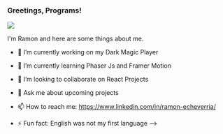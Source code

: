 ### Greetings, Programs!

![](https://cdn.pixabay.com/photo/2020/05/12/17/11/fantasy-5164046_960_720.jpg)

I'm Ramon and here are some things about me.

- 🔭 I’m currently working on my Dark Magic Player
- 🌱 I’m currently learning Phaser Js and Framer Motion
- 👯 I’m looking to collaborate on React Projects

- 💬 Ask me about upcoming projects
- 📫 How to reach me: https://www.linkedin.com/in/ramon-echeverria/

- ⚡ Fun fact: English was not my first language
  -->
